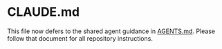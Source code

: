 # CLAUDE.md

This file now defers to the shared agent guidance in [AGENTS.md](AGENTS.md). Please follow that document for all repository instructions.

